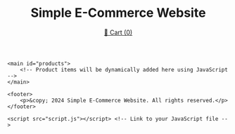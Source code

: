 <!DOCTYPE html>
<html lang="en">
<head>
    <meta charset="UTF-8">
    <meta name="viewport" content="width=device-width, initial-scale=1.0">
    <title>OmniSeller</title>
    <link rel="stylesheet" href="styles.css"> <!-- Link to your CSS file -->
</head>
<body>
    <header>
        <h1>Simple E-Commerce Website</h1>
        <a href="#" id="cart-icon">🛒 Cart (0)</a>
    </header>
    
    <main id="products">
        <!-- Product items will be dynamically added here using JavaScript -->
    </main>

    <footer>
        <p>&copy; 2024 Simple E-Commerce Website. All rights reserved.</p>
    </footer>

    <script src="script.js"></script> <!-- Link to your JavaScript file -->
</body>
</html>
